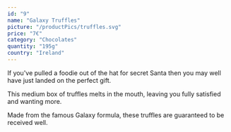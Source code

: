 ```yaml
---
id: "9"
name: "Galaxy Truffles"
picture: "/productPics/truffles.svg"
price: "7€"
category: "Chocolates"
quantity: "195g"
country: "Ireland"
---
```

If you've pulled a foodie out of the hat for secret Santa then you may well have just landed on the perfect gift.

This medium box of truffles melts in the mouth, leaving you fully satisfied and wanting more.

Made from the famous Galaxy formula, these truffles are guaranteed to be received well.